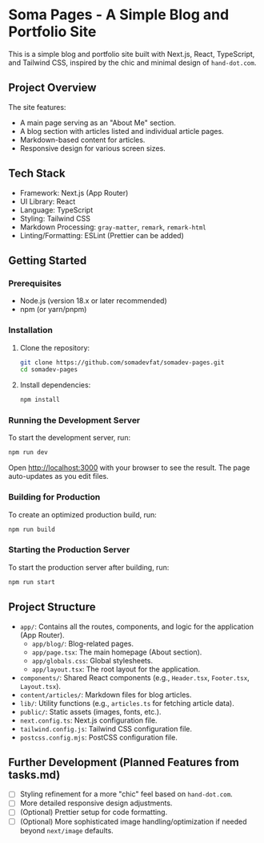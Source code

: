 # Soma Pages - A Simple Blog and Portfolio Site

This is a simple blog and portfolio site built with Next.js, React, TypeScript, and Tailwind CSS, inspired by the chic and minimal design of `hand-dot.com`.

## Project Overview

The site features:
- A main page serving as an "About Me" section.
- A blog section with articles listed and individual article pages.
- Markdown-based content for articles.
- Responsive design for various screen sizes.

## Tech Stack

- Framework: Next.js (App Router)
- UI Library: React
- Language: TypeScript
- Styling: Tailwind CSS
- Markdown Processing: `gray-matter`, `remark`, `remark-html`
- Linting/Formatting: ESLint (Prettier can be added)

## Getting Started

### Prerequisites

- Node.js (version 18.x or later recommended)
- npm (or yarn/pnpm)

### Installation

1.  Clone the repository:
    ```bash
    git clone https://github.com/somadevfat/somadev-pages.git
    cd somadev-pages
    ```

2.  Install dependencies:
    ```bash
    npm install
    ```

### Running the Development Server

To start the development server, run:
```bash
npm run dev
```
Open [http://localhost:3000](http://localhost:3000) with your browser to see the result.
The page auto-updates as you edit files.

### Building for Production

To create an optimized production build, run:
```bash
npm run build
```

### Starting the Production Server

To start the production server after building, run:
```bash
npm run start
```

## Project Structure

- `app/`: Contains all the routes, components, and logic for the application (App Router).
  - `app/blog/`: Blog-related pages.
  - `app/page.tsx`: The main homepage (About section).
  - `app/globals.css`: Global stylesheets.
  - `app/layout.tsx`: The root layout for the application.
- `components/`: Shared React components (e.g., `Header.tsx`, `Footer.tsx`, `Layout.tsx`).
- `content/articles/`: Markdown files for blog articles.
- `lib/`: Utility functions (e.g., `articles.ts` for fetching article data).
- `public/`: Static assets (images, fonts, etc.).
- `next.config.ts`: Next.js configuration file.
- `tailwind.config.js`: Tailwind CSS configuration file.
- `postcss.config.mjs`: PostCSS configuration file.

## Further Development (Planned Features from tasks.md)

- [ ] Styling refinement for a more "chic" feel based on `hand-dot.com`.
- [ ] More detailed responsive design adjustments.
- [ ] (Optional) Prettier setup for code formatting.
- [ ] (Optional) More sophisticated image handling/optimization if needed beyond `next/image` defaults.
